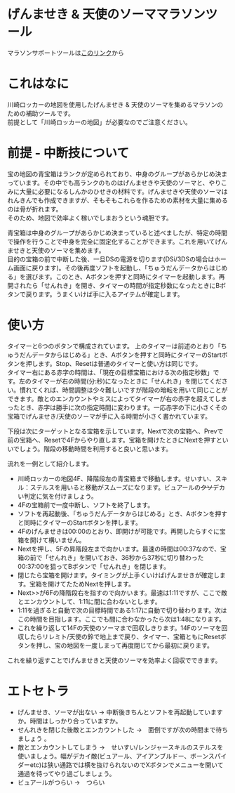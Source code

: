 # げんませき &amp; 天使のソーママラソンツール

マラソンサポートツールは[このリンク](https://dq9kn.github.io/somarathon/somarathon.html "ソーマラソン")から

# これはなに
川崎ロッカーの地図を使用したげんませき &amp; 天使のソーマを集めるマラソンのための補助ツールです。  
前提として「川崎ロッカーの地図」が必要なのでご注意ください。  
# 前提 - 中断技について
宝の地図の青宝箱はランクが定められており、中身のグループがあらかじめ決まっています。その中でも高ランクのものはげんませきや天使のソーマと、やりこみに大量に必要になるしんかのひせきの材料です。げんませきや天使のソーマはれんきんでも作成できますが、そもそもこれらを作るための素材を大量に集めるのは骨が折れます。  
そのため、地図で効率よく稼いでしまおうという魂胆です。  

青宝箱は中身のグループがあらかじめ決まっていると述べましたが、特定の時間で操作を行うことで中身を完全に固定化することができます。これを用いてげんませきと天使のソーマを集めます。  
目的の宝箱の前で中断した後、一旦DSの電源を切ります(DSi/3DSの場合はホーム画面に戻ります)。その後再度ソフトを起動し、「ちゅうだんデータからはじめる」を選びます。このとき、Aボタンを押すと同時にタイマーを起動します。再開されたら「せんれき」を開き、タイマーの時間が指定秒数になったときにBボタンで戻ります。うまくいけば手に入るアイテムが確定します。

# 使い方
タイマーと6つのボタンで構成されています。
上のタイマーは前述のとおり「ちゅうだんデータからはじめる」とき、Aボタンを押すと同時にタイマーのStartボタンを押します。Stop、Resetは普通のタイマーと使い方は同じです。  
タイマー右にある赤字の時間は、「現在の目標宝箱における次の指定秒数」です。左のタイマーが右の時間(分:秒)になったときに「せんれき」を閉じてください。慣れてくれば、時間調整は少々難しいですが階段の暗転を用いて同じことができます。敵とのエンカウントやミスによってタイマーが右の赤字を超えてしまったとき、赤字は勝手に次の指定時間に変わります。一応赤字の下に小さくその宝箱でげんませき/天使のソーマが手に入る時間が小さく書かれています。

下段は次にターゲットとなる宝箱を示しています。Nextで次の宝箱へ、Prevで前の宝箱へ、Resetで4Fからやり直します。宝箱を開けたときにNextを押すといいでしょう。階段の移動時間を利用すると良いと思います。

流れを一例として紹介します。  
- 川崎ロッカーの地図4F、降階段左の青宝箱まで移動します。せいすい、スキル：ステルスを用いると移動がスムーズになります。ビュアールの~~クソ~~デカい判定に気を付けましょう。
- 4Fの宝箱前で一度中断し、ソフトを終了します。
- ソフトを再起動後、「ちゅうだんデータからはじめる」とき、Aボタンを押すと同時にタイマーのStartボタンを押します。
- 4Fのげんませきは00:00のとおり、即開けが可能です。再開したらすぐに宝箱を開けて構いません。
- Nextを押し、5Fの昇階段左まで向かいます。最速の時間は00:37なので、宝箱の前で「せんれき」を開いておき、36秒から37秒に切り替わった00:37:00を狙ってBボタンで「せんれき」を閉じます。
- 閉じたら宝箱を開けます。タイミングが上手くいけばげんませきが確定します。宝箱を開けてたためNextを押します。
- Next>>が6Fの降階段右を指すので向かいます。最速は1:11ですが、ここで敵とエンカウントして、1:11に間に合わないとします。
- 1:11を過ぎると自動で次の目標時間である1:17に自動で切り替わります。次はこの時間を目指します。ここでも間に合わなかったら次は1:48になります。
- これを繰り返して14Fの天使のソーマまで回収しきります。14Fのソーマを回収したらリレミト/天使の鈴で地上まで戻り、タイマー、宝箱ともにResetボタンを押し、宝の地図を一度しまって再度閉じてから最初に戻ります。

これを繰り返すことでげんませきと天使のソーマを効率よく回収でできます。

# エトセトラ
* げんませき、ソーマが出ない
→ 中断後きちんとソフトを再起動していますか。時間はしっかり合っていますか。
* せんれきを閉じた後敵とエンカウントした
→　面倒ですが次の時間まで待ちましょう 。
* 敵とエンカウントしてしまう
→　せいすい/レンジャースキルのステルスを使いましょう。幅がデカイ敵(ビュアール、アイアンブルドー、ボーンスパイダーetc)は狭い通路では横を抜けられないのでXボタンでメニューを開いて通過を待ってやり過ごしましょう。
* ビュアールがつらい
→　つらい


